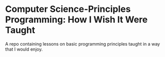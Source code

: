 # Computer Science-Principles Programming: How I Wish It Were Taught
A repo containing lessons on basic programming principles taught in a way that I would enjoy.
